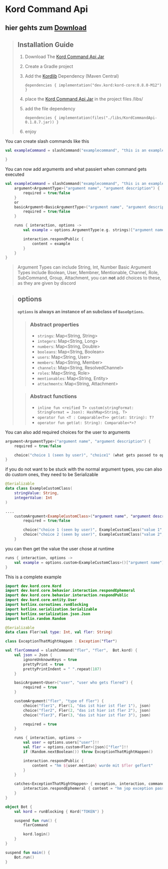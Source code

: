 # Kord Command Api

## hier gehts zum [Download](https://github.com/flerbuster/KordCommandApi/releases/download/fler/KordCommandApi-0.1.8.7.jar)

####

> ## Installation Guide
> 1. Download The [Kord Command Api Jar](https://github.com/flerbuster/KordCommandApi/releases/download/fler/KordCommandApi-0.1.8.7.jar)
> 2. Create a Gradle project
> 3. Add the [Kordlib](https://github.com/kordlib/kord) Dependency (Maven Central)
>
>      ```dependencies { implementation("dev.kord:kord-core:0.8.0-M12") }```
> 4. place the [Kord Command Api Jar](https://github.com/flerbuster/KordCommandApi/releases/download/fler/KordCommandApi-0.1.8.7.jar) in the project files /libs/
> 5. add the file dependency 
> 
>      ```dependencies { implementation(files("./libs/KordCommandApi-0.1.8.7.jar)) }```
> 6. enjoy

You can create slash commands like this
```kt
val exampleCommand = slashCommand("examplecommand", "this is an example command",  kord) {

}
```

You can now add arguments and what passiert when command gets executed
```kt
val exampleCommand = slashCommand("examplecommand", "this is an example command",  kord) {
    argument<ArgumentType>("argument name", "argument description") {
        required = true/false
    }
    or
    basicArgument<BasicArgumentType>("argument name", "argument description") {
        required = true/false
    }

    runs { interaction, options ->
        val example = options.ArgumentType(e.g. strings)["argument name"]

        interaction.respondPublic {
            content = example
        }
    }
}
```


>Argument Types can include String, Int, Number
>Basic Argument Types include Boolean, User, Membner, Mentionable, Channel, Role, SubCommand, Group, Attachment, you can **not** add choices to these, as they are given by discord

>## options
>#### `options` is always an instance of an subclass of `BaseOptions`.
>>### Abstract properties
>>- `strings`: Map<String, String>
>>- `integers`: Map<String, Long>
>>- `numbers`: Map<String, Double>
>>- `booleans`: Map<String, Boolean>
>>- `users`: Map<String, User>
>>- `members`: Map<String, Member>
>>- `channels`: Map<String, ResolvedChannel>
>>- `roles`: Map<String, Role>
>>- `mentionables`: Map<String, Entity>
>>- `attachments`: Map<String, Attachment>
>
>>### Abstract functions
>>- `inline fun <reified T> custom(stringFormat: StringFormat = Json): HashMap<String, T>`
>>- `operator fun <T : Comparable<T>> get(at: String): T?`
>>- `operator fun get(at: String): Comparable<*>?`

You can also add required choices for the user to arguments

```kt
argument<ArgumentType>("argument name", "argument description") {
    required = true/false

    choice("choice 1 (seen by user)", "choice1" (what gets passed to options, must be same type as argument))
}
```

if you do not want to be stuck with the normal argument types, you can also do custom ones, they need to be Serializable
```kt
@Serializable
data class ExampleCustomClass(
    stringValue: String,
    integerValue: Int
)

....
    customArgument<ExampleCustomClass>("argument name", "argument description") {
        required = true/false

        choice("choice 1 (seen by user)", ExampleCustomClass("value 1", 1))
        choice("choice 2 (seen by user)", ExampleCustomClass("value 2", 2))
    }
```
you can then get the value the user chose at runtime
```kt
runs { interaction, options ->
    val example = options.custom<ExampleCustomClass>()["argument name"] 
}
```

This is a complete example

```kt
import dev.kord.core.Kord
import dev.kord.core.behavior.interaction.respondEphemeral
import dev.kord.core.behavior.interaction.respondPublic
import dev.kord.core.entity.User
import kotlinx.coroutines.runBlocking
import kotlinx.serialization.Serializable
import kotlinx.serialization.json.Json
import kotlin.random.Random

@Serializable
data class Fler(val type: Int, val fler: String)

class ExceptionThatMightHappen : Exception("fler")

val flerCommand = slashCommand("fler", "fler",  Bot.kord) {
    val json = Json {
        ignoreUnknownKeys = true
        prettyPrint = true
        prettyPrintIndent = " ".repeat(187)
    }

    basicArgument<User>("user", "user who gets flered") {
        required = true
    }

    customArgument("fler", "type of fler") {
        choice("fler1", Fler(1, "das ist hier ist fler 1"), json)
        choice("fler2", Fler(2, "das ist hier ist fler 2"), json)
        choice("fler3", Fler(3, "das ist hier ist fler 3"), json)

        required = true
    }

    runs { interaction, options ->
        val user = options.users["user"]!!
        val fler = options.custom<Fler>(json)["fler"]!!
        if (Random.nextBoolean()) throw ExceptionThatMightHappen()

        interaction.respondPublic {
            content = "hm ${user.mention} wurde mit $fler geflert"
        }
    }

    catches<ExceptionThatMightHappen> { exception, interaction, command ->
        interaction.respondEphemeral { content = "hm jop exception passiert" }
    }
}

object Bot {
    val kord = runBlocking { Kord("TOKEN") }

    suspend fun run() {
        flerCommand

        kord.login()
    }
}

suspend fun main() {
    Bot.run()
}
```